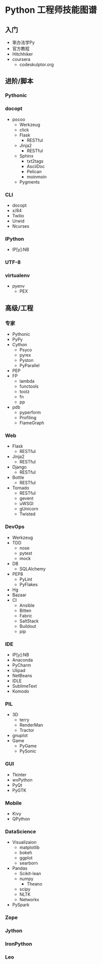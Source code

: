 # **Python 工程师技能图谱**

## **入门**
- 笨办法学Py
- 官方教程
- Hitchhiker
- coursera
  * codeskulptor.org
  
## **进阶/脚本**

### Pythonic

### docopt
- pocoo
  * Werkzeug
  * click
  * Flask
    + RESTful
  * Jinja2
    + RESTful
  * Sphinx
    + txt2tags
    + AsciiDoc
    + Pelican
    + moinmoin
  * Pygments

### CLI
- docopt
- x/84
- Twilio
- Urwid
- Ncurses

### IPython
- IP[y]:NB

### UTF-8

### virtualenv
- pyenv
  * PEX 	   

## **高级/工程**

### 专家
- Pythonic
- PyPy
- Cython
  * Psyco
  * pyrex
  * Pyston
  * PyParallel
- PEP
- FP
  * lambda
  * functools
  * toolz
  * fn
  * pp
- pdb
  * pyperform
  * Profiling
  * FlameGraph

### Web
- Flask
  * RESTful
- Jinja2
  * RESTful
- Django
  * RESTful
- Bottle
  * RESTful
- Tornado
  * RESTful
  * gevent
  * uWSGI
  * gUnicorn
  * Twisted

### DevOps
- Werkzeug
- TDD
  * nose
  * pytest
  * mock
- DB
  * SQLAlchemy
- PEP8
  * PyLint
  * PyFlakes
- Hg
- Bazaar
- CI
  * Ansible
  * Bitten
  * Fabric
  * SaltStack
  * Buildout
  * pip

### IDE
- IP[y]:NB
- Anaconda
- PyCharm
- Ulipad
- NetBeans
- IDLE
- SublimeText
- Komodo

### PIL
- 3D
  * terry
  * RenderMan
  * Tractor
- gnuplot
- Game
  * PyGame
  * PySonic

### GUI
- Tkinter
- wxPython
- PyQt
- PyGTK          

### Mobile
- Kivy
- QPython 

### DataScience
- Visualizaion
  * matplotlib
  * bokeh
  * ggplot
  * searborn
- Pandas 
  * Scikit-lean
  * numpy  
    + Theano
  * scipy
  * NLTK
  * Networkx
- PySpark

### Zope

### Jython

### IronPython

### Leo
    